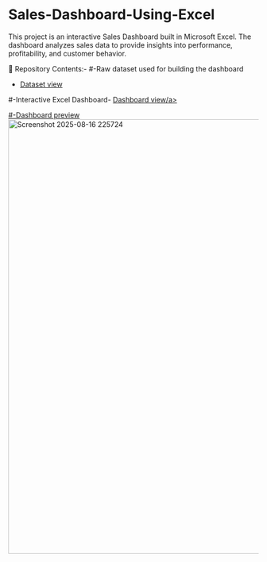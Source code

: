 # Sales-Dashboard-Using-Excel
 This project is an interactive Sales Dashboard built in Microsoft Excel. The dashboard analyzes sales data to provide insights into performance, profitability, and customer behavior.
 
📂 Repository Contents:-
#-Raw dataset used for building the dashboard
- <a href="https://github.com/sanketphate/Sales-Dashboard-Using-Excel/blob/main/salesdata%20(1).xlsx"> Dataset view</a>

#-Interactive Excel Dashboard- <a href="https://github.com/sanketphate/Sales-Dashboard-Using-Excel/blob/main/Screenshot%202025-08-16%20225724.png"> Dashboard view/a>

#-Dashboard preview <img width="1484" height="876" alt="Screenshot 2025-08-16 225724" src="https://github.com/user-attachments/assets/6cf10a02-221c-4626-bf75-9409ac68a2e0" />

